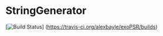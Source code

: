 # StringGenerator
[![Build Status](https://travis-ci.org/alexbayle/exoPSR.svg?branch=master)]
(https://travis-ci.org/alexbayle/exoPSR/builds)



